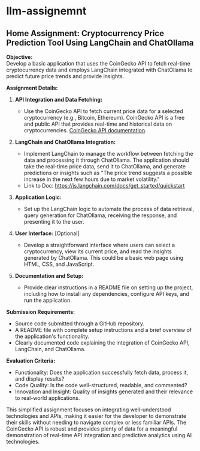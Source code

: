# llm-assignemnt

## Home Assignment: Cryptocurrency Price Prediction Tool Using LangChain and ChatOllama

**Objective:**  
Develop a basic application that uses the CoinGecko API to fetch real-time cryptocurrency data and employs LangChain integrated with ChatOllama to predict future price trends and provide insights.

**Assignment Details:**

1. **API Integration and Data Fetching:**
   - Use the CoinGecko API to fetch current price data for a selected cryptocurrency (e.g., Bitcoin, Ethereum). CoinGecko API is a free and public API that provides real-time and historical data on cryptocurrencies. [CoinGecko API documentation](https://www.coingecko.com/en/api/documentation).

2. **LangChain and ChatOllama Integration:**
   - Implement LangChain to manage the workflow between fetching the data and processing it through ChatOllama. The application should take the real-time price data, send it to ChatOllama, and generate predictions or insights such as "The price trend suggests a possible increase in the next few hours due to market volatility."
   - Link to Doc: https://js.langchain.com/docs/get_started/quickstart

3. **Application Logic:**
   - Set up the LangChain logic to automate the process of data retrieval, query generation for ChatOllama, receiving the response, and presenting it to the user.

4. **User Interface:** [Optional]
   - Develop a straightforward interface where users can select a cryptocurrency, view its current price, and read the insights generated by ChatOllama. This could be a basic web page using HTML, CSS, and JavaScript.
  
5. **Documentation and Setup:**
   - Provide clear instructions in a README file on setting up the project, including how to install any dependencies, configure API keys, and run the application.

**Submission Requirements:**
- Source code submitted through a GitHub repository.
- A README file with complete setup instructions and a brief overview of the application's functionality.
- Clearly documented code explaining the integration of CoinGecko API, LangChain, and ChatOllama.

**Evaluation Criteria:**
- Functionality: Does the application successfully fetch data, process it, and display results?
- Code Quality: Is the code well-structured, readable, and commented?
- Innovation and Insight: Quality of insights generated and their relevance to real-world applications.

This simplified assignment focuses on integrating well-understood technologies and APIs, making it easier for the developer to demonstrate their skills without needing to navigate complex or less familiar APIs. The CoinGecko API is robust and provides plenty of data for a meaningful demonstration of real-time API integration and predictive analytics using AI technologies.
